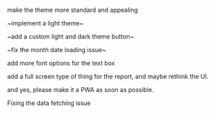 make the theme more standard and appealing

~implement a light theme~

~add a custom light and dark theme button~

~fix the month date loading issue~

add more font options for the text box

add a full screen type of thing for the report, and maybe rethink the UI.

and yes, please make it a PWA as soon as possible.

Fixing the data fetching issue
